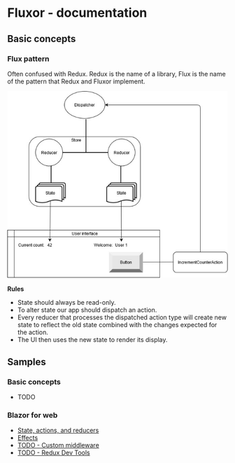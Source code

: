 # Fluxor - documentation

## Basic concepts

### Flux pattern

Often confused with Redux. Redux is the name of a library, Flux is the name of the pattern that Redux and
Fluxor implement.

![](./../Images/flux-pattern.jpg)

**Rules**
* State should always be read-only.
* To alter state our app should dispatch an action.
* Every reducer that processes the dispatched action type will create new state to reflect the old
state combined with the changes expected for the action.
* The UI then uses the new state to render its display.

## Samples
### Basic concepts
* TODO

### Blazor for web

* [State, actions, and reducers](../Samples/02-Blazor/02A-StateActionsReducersSample/README.md)
* [Effects](../Samples/02-Blazor/02B-EffectsSample/README.md)
* [TODO - Custom middleware](../Samples/02-Blazor/02C-MiddlewareSample/README.md)
* [TODO - Redux Dev Tools](../Samples/02-Blazor/02D-ReduxDevToolsSample/README.md)
